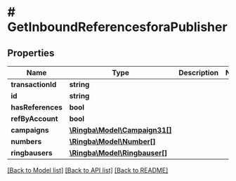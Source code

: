 # # GetInboundReferencesforaPublisher

## Properties

Name | Type | Description | Notes
------------ | ------------- | ------------- | -------------
**transactionId** | **string** |  |
**id** | **string** |  |
**hasReferences** | **bool** |  |
**refByAccount** | **bool** |  |
**campaigns** | [**\Ringba\Model\Campaign31[]**](Campaign31.md) |  |
**numbers** | [**\Ringba\Model\Number[]**](Number.md) |  |
**ringbausers** | [**\Ringba\Model\Ringbauser[]**](Ringbauser.md) |  |

[[Back to Model list]](../../README.md#models) [[Back to API list]](../../README.md#endpoints) [[Back to README]](../../README.md)
